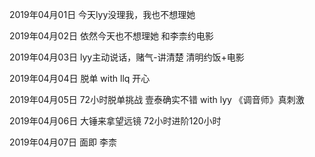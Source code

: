 2019年04月01日
今天lyy没理我，我也不想理她

2019年04月02日
依然今天也不想理她
和李柰约电影


2019年04月03日
lyy主动说话，赌气-讲清楚
清明约饭+电影

2019年04月04日
脱单 with llq 开心

2019年04月05日
72小时脱单挑战
壹泰确实不错 with lyy
《调音师》真刺激

2019年04月06日
大锤来拿望远镜
72小时进阶120小时

2019年04月07日
面即 李柰